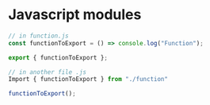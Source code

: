 # Javascript modules

```javascript
// in function.js
const functionToExport = () => console.log("Function");

export { functionToExport };

// in another file .js
Import { functionToExport } from "./function"

functionToExport();
```
